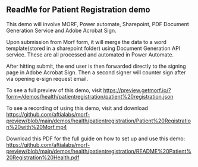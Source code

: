 ## ReadMe for Patient Registration demo

This demo will involve MORF, Power automate, Sharepoint, PDF Document Generation Service and Adobe Acrobat Sign.

Upon submission from Morf form, it will merge the data to a word template(stored in a sharepoint folder) using Document Generation API service. These are all processed and automated in Power Automate. 

After hitting submit, the end user is then forwarded directly to the signing page in Adobe Acrobat Sign. Then a second signer will counter sign after via opening e-sign request email. 

To see a full preview of this demo, visit https://preview.getmorf.io/?form=/demos/health/patientregistration/patient%20registration.json

To see a recording of using this demo, visit and download https://github.com/aftialabs/morf-preview/blob/main/demos/health/patientregistration/Patient%20Registration%20with%20Morf.mp4

Download this PDF for the full guide on how to set up and use this demo: https://github.com/aftialabs/morf-preview/blob/main/demos/health/patientregistration/README%20Patient%20Registration%20Health.pdf
